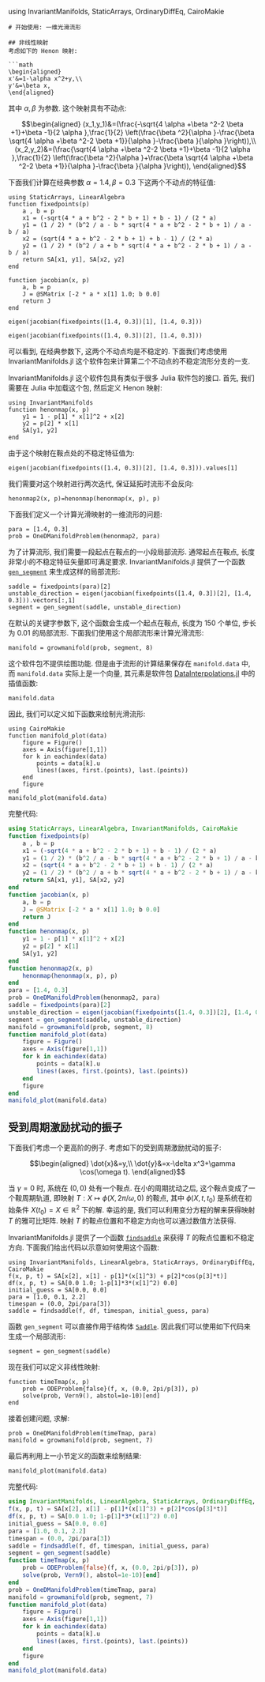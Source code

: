 using InvariantManifolds, StaticArrays, OrdinaryDiffEq, CairoMakie
```
# 开始使用: 一维光滑流形

## 非线性映射
考虑如下的 Henon 映射:

```math
\begin{aligned}
x'&=1-\alpha x^2+y,\\
y'&=\beta x,
\end{aligned}
```

其中 $\alpha,\beta$ 为参数. 这个映射具有不动点:

```math
\begin{aligned}
(x_1,y_1)&=(\frac{-\sqrt{4 \alpha +\beta ^2-2 \beta +1}+\beta -1}{2 \alpha },\frac{1}{2} \left(\frac{\beta ^2}{\alpha }-\frac{\beta  \sqrt{4 \alpha +\beta ^2-2 \beta +1}}{\alpha }-\frac{\beta }{\alpha }\right)),\\
(x_2,y_2)&=(\frac{\sqrt{4 \alpha +\beta ^2-2 \beta +1}+\beta -1}{2 \alpha },\frac{1}{2} \left(\frac{\beta ^2}{\alpha }+\frac{\beta  \sqrt{4 \alpha +\beta ^2-2 \beta +1}}{\alpha }-\frac{\beta }{\alpha }\right)),
\end{aligned}
```

下面我们计算在经典参数 $\alpha=1.4,\beta=0.3$ 下这两个不动点的特征值:

```@example smooth_one
using StaticArrays, LinearAlgebra
function fixedpoints(p)
    a , b = p
    x1 = (-sqrt(4 * a + b^2 - 2 * b + 1) + b - 1) / (2 * a)
    y1 = (1 / 2) * (b^2 / a - b * sqrt(4 * a + b^2 - 2 * b + 1) / a - b / a)
    x2 = (sqrt(4 * a + b^2 - 2 * b + 1) + b - 1) / (2 * a)
    y2 = (1 / 2) * (b^2 / a + b * sqrt(4 * a + b^2 - 2 * b + 1) / a - b / a)
    return SA[x1, y1], SA[x2, y2]
end

function jacobian(x, p)
    a, b = p
    J = @SMatrix [-2 * a * x[1] 1.0; b 0.0]
    return J
end
```

```@repl smooth_one
eigen(jacobian(fixedpoints([1.4, 0.3])[1], [1.4, 0.3]))
```

```@repl smooth_one
eigen(jacobian(fixedpoints([1.4, 0.3])[2], [1.4, 0.3]))
```

可以看到, 在经典参数下, 这两个不动点均是不稳定的. 下面我们考虑使用 InvariantManifolds.jl 这个软件包来计算第二个不动点的不稳定流形分支的一支. 

InvariantManifolds.jl 这个软件包具有类似于很多 Julia 软件包的接口. 首先, 我们需要在 Julia 中加载这个包, 然后定义 Henon 映射:

```@repl smooth_one
using InvariantManifolds
function henonmap(x, p)
    y1 = 1 - p[1] * x[1]^2 + x[2]
    y2 = p[2] * x[1]
    SA[y1, y2]
end
```

由于这个映射在鞍点处的不稳定特征值为:
```@repl smooth_one
eigen(jacobian(fixedpoints([1.4, 0.3])[2], [1.4, 0.3])).values[1]
```
我们需要对这个映射进行两次迭代, 保证延拓时流形不会反向:

```@repl smooth_one
henonmap2(x, p)=henonmap(henonmap(x, p), p)
```

下面我们定义一个计算光滑映射的一维流形的问题:

```@repl smooth_one
para = [1.4, 0.3]
prob = OneDManifoldProblem(henonmap2, para)
```

为了计算流形, 我们需要一段起点在鞍点的一小段局部流形. 通常起点在鞍点, 长度非常小的不稳定特征矢量即可满足要求. InvariantManifolds.jl 提供了一个函数 [`gen_segment`](@ref) 来生成这样的局部流形:

```@example smooth_one
saddle = fixedpoints(para)[2]
unstable_direction = eigen(jacobian(fixedpoints([1.4, 0.3])[2], [1.4, 0.3])).vectors[:,1]
segment = gen_segment(saddle, unstable_direction)
```

在默认的关键字参数下, 这个函数会生成一个起点在鞍点, 长度为 $150$ 个单位, 步长为 $0.01$ 的局部流形. 下面我们使用这个局部流形来计算光滑流形:

```@repl smooth_one
manifold = growmanifold(prob, segment, 8)
```


这个软件包不提供绘图功能. 但是由于流形的计算结果保存在 `manifold.data` 中, 而 `manifold.data` 实际上是一个向量, 其元素是软件包 [DataInterpolations.jl](https://github.com/SciML/DataInterpolations.jl) 中的插值函数:
```@repl smooth_one
manifold.data
```

因此, 我们可以定义如下函数来绘制光滑流形:

```@example smooth_one
using CairoMakie
function manifold_plot(data)
    figure = Figure()
    axes = Axis(figure[1,1])
    for k in eachindex(data)
        points = data[k].u
        lines!(axes, first.(points), last.(points))
    end
    figure
end
manifold_plot(manifold.data)
```

完整代码:
```julia
using StaticArrays, LinearAlgebra, InvariantManifolds, CairoMakie
function fixedpoints(p)
    a , b = p
    x1 = (-sqrt(4 * a + b^2 - 2 * b + 1) + b - 1) / (2 * a)
    y1 = (1 / 2) * (b^2 / a - b * sqrt(4 * a + b^2 - 2 * b + 1) / a - b / a)
    x2 = (sqrt(4 * a + b^2 - 2 * b + 1) + b - 1) / (2 * a)
    y2 = (1 / 2) * (b^2 / a + b * sqrt(4 * a + b^2 - 2 * b + 1) / a - b / a)
    return SA[x1, y1], SA[x2, y2]
end
function jacobian(x, p)
    a, b = p
    J = @SMatrix [-2 * a * x[1] 1.0; b 0.0]
    return J
end
function henonmap(x, p)
    y1 = 1 - p[1] * x[1]^2 + x[2]
    y2 = p[2] * x[1]
    SA[y1, y2]
end
function henonmap2(x, p)
    henonmap(henonmap(x, p), p)
end
para = [1.4, 0.3]
prob = OneDManifoldProblem(henonmap2, para)
saddle = fixedpoints(para)[2]
unstable_direction = eigen(jacobian(fixedpoints([1.4, 0.3])[2], [1.4, 0.3])).vectors[:,1]
segment = gen_segment(saddle, unstable_direction)
manifold = growmanifold(prob, segment, 8)
function manifold_plot(data)
    figure = Figure()
    axes = Axis(figure[1,1])
    for k in eachindex(data)
        points = data[k].u
        lines!(axes, first.(points), last.(points))
    end
    figure
end
manifold_plot(manifold.data)
```

## 受到周期激励扰动的振子

下面我们考虑一个更高阶的例子. 考虑如下的受到周期激励扰动的振子:
```math
\begin{aligned}
\dot{x}&=y,\\
\dot{y}&=x-\delta x^3+\gamma \cos(\omega t).
\end{aligned}
```

当 $\gamma=0$ 时, 系统在 $(0,0)$ 处有一个鞍点. 在小的周期扰动之后, 这个鞍点变成了一个鞍周期轨道, 即映射 $T:X\mapsto \phi(X,2\pi/\omega,0)$ 的鞍点, 其中 $\phi(X,t,t_0)$ 是系统在初始条件 $X(t_0)=X\in\mathbb{R}^2$ 下的解. 幸运的是, 我们可以利用变分方程的解来获得映射 $T$ 的雅可比矩阵. 映射 $T$ 的鞍点位置和不稳定方向也可以通过数值方法获得.

InvariantManifolds.jl 提供了一个函数 [`findsaddle`](@ref) 来获得 $T$ 的鞍点位置和不稳定方向. 下面我们给出代码以示意如何使用这个函数:

```@example smooth_one
using InvariantManifolds, LinearAlgebra, StaticArrays, OrdinaryDiffEq, CairoMakie
f(x, p, t) = SA[x[2], x[1] - p[1]*(x[1]^3) + p[2]*cos(p[3]*t)]
df(x, p, t) = SA[0.0 1.0; 1-p[1]*3*(x[1]^2) 0.0]
initial_guess = SA[0.0, 0.0]
para = [1.0, 0.1, 2.2]
timespan = (0.0, 2pi/para[3])
saddle = findsaddle(f, df, timespan, initial_guess, para)
```

函数 `gen_segment` 可以直接作用于结构体 [`Saddle`](@ref). 因此我们可以使用如下代码来生成一个局部流形:
```@repl smooth_one
segment = gen_segment(saddle)
```

现在我们可以定义非线性映射:
```@repl smooth_one
function timeTmap(x, p)
    prob = ODEProblem{false}(f, x, (0.0, 2pi/p[3]), p)
    solve(prob, Vern9(), abstol=1e-10)[end]
end
```

接着创建问题, 求解:
```@repl smooth_one
prob = OneDManifoldProblem(timeTmap, para)
manifold = growmanifold(prob, segment, 7)
```
最后再利用上一小节定义的函数来绘制结果:
```@example smooth_one
manifold_plot(manifold.data)
```

完整代码:
```julia
using InvariantManifolds, LinearAlgebra, StaticArrays, OrdinaryDiffEq, CairoMakie
f(x, p, t) = SA[x[2], x[1] - p[1]*(x[1]^3) + p[2]*cos(p[3]*t)]
df(x, p, t) = SA[0.0 1.0; 1-p[1]*3*(x[1]^2) 0.0]
initial_guess = SA[0.0, 0.0]
para = [1.0, 0.1, 2.2]
timespan = (0.0, 2pi/para[3])
saddle = findsaddle(f, df, timespan, initial_guess, para)
segment = gen_segment(saddle)
function timeTmap(x, p)
    prob = ODEProblem{false}(f, x, (0.0, 2pi/p[3]), p)
    solve(prob, Vern9(), abstol=1e-10)[end]
end
prob = OneDManifoldProblem(timeTmap, para)
manifold = growmanifold(prob, segment, 7)
function manifold_plot(data)
    figure = Figure()
    axes = Axis(figure[1,1])
    for k in eachindex(data)
        points = data[k].u
        lines!(axes, first.(points), last.(points))
    end
    figure
end
manifold_plot(manifold.data)
```